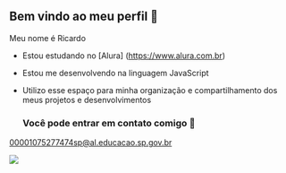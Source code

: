 ## Bem vindo ao meu perfil 💜

Meu nome é Ricardo

- Estou estudando no [Alura] (https://www.alura.com.br)
- Estou me desenvolvendo na linguagem JavaScript
- Utilizo esse espaço para minha organização e compartilhamento dos meus projetos e desenvolvimentos

  ### Você pode entrar em contato comigo 📧

00001075277474sp@al.educacao.sp.gov.br


![](https://media1.tenor.com/m/lYAzr25wIhsAAAAC/disney-lilo-and-stitch.gif)

